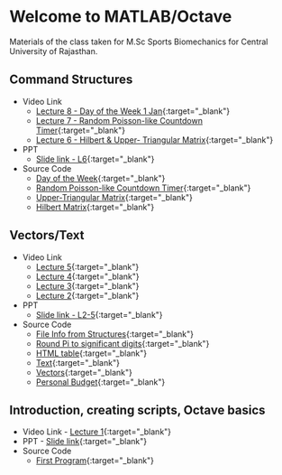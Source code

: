 # Welcome to MATLAB/Octave

Materials of the class taken for M.Sc Sports Biomechanics for Central University of Rajasthan.

## Command Structures
* Video Link 
  * [Lecture 8 - Day of the Week 1 Jan](https://vimeo.com/455189454){:target="_blank"}
  * [Lecture 7 - Random Poisson-like Countdown Timer](https://vimeo.com/453549665){:target="_blank"}
  * [Lecture 6 - Hilbert &amp; Upper- Triangular Matrix](https://vimeo.com/452209463){:target="_blank"}
* PPT 
  * [Slide link - L6](https://1drv.ms/p/s!AjYQ58A0o7WTkTYBQmi-cJZdSb0l?e=cEVbJ4){:target="_blank"}
* Source Code 
  * [Day of the Week](https://github.com/atulnag/CURAJOctaveClass/blob/master/11_DayOf1January.m){:target="_blank"}
  * [Random Poisson-like Countdown Timer](https://github.com/atulnag/CURAJOctaveClass/blob/master/10_PoissonCounter.m){:target="_blank"}
  * [Upper-Triangular Matrix](https://github.com/atulnag/CURAJOctaveClass/blob/master/09_TriangularMatrix.m){:target="_blank"}
  * [Hilbert Matrix](https://github.com/atulnag/CURAJOctaveClass/blob/master/08_HilbertMatrix.m){:target="_blank"}

## Vectors/Text
* Video Link 
  * [Lecture 5](https://vimeo.com/451433422){:target="_blank"}
  * [Lecture 4](https://vimeo.com/451017912){:target="_blank"}
  * [Lecture 3](https://vimeo.com/449669557){:target="_blank"}
  * [Lecture 2](https://vimeo.com/449674442){:target="_blank"}
* PPT 
  * [Slide link - L2-5](https://1drv.ms/p/s!AjYQ58A0o7WTkR4hTP-xzDhffIcU?e=wDBQqz){:target="_blank"}
* Source Code 
  * [File Info from Structures](https://github.com/atulnag/CURAJOctaveClass/blob/master/07_fileInfoFromStructures.m){:target="_blank"}
  * [Round Pi to significant digits](https://github.com/atulnag/CURAJOctaveClass/blob/master/06_round_pi.m){:target="_blank"}
  * [HTML table](https://github.com/atulnag/CURAJOctaveClass/blob/master/05_text_html.m){:target="_blank"}
  * [Text](https://github.com/atulnag/Octave/blob/master/04_workText.m){:target="_blank"}
  * [Vectors](https://github.com/atulnag/Octave/blob/master/03_createVectors.m){:target="_blank"}
  * [Personal Budget](https://github.com/atulnag/Octave/blob/master/02_personalBudget-code.m){:target="_blank"}

## Introduction, creating scripts, Octave basics
* Video Link - [Lecture 1](https://vimeo.com/449673556){:target="_blank"}
* PPT - [Slide link](https://1drv.ms/p/s!AjYQ58A0o7WTkHpUhrV_oMRdEMzf?e=6je9Hg){:target="_blank"}
* Source Code 
  * [First Program](https://github.com/atulnag/Octave/blob/master/01_myFirstMatlabCode.m){:target="_blank"}



